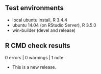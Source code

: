 ## Test environments
* local ubuntu install, R 3.4.4
* ubuntu 14.04 (on RStudio Server), R 3.5.0
* win-builder (devel and release)

## R CMD check results

0 errors | 0 warnings | 1 note

* This is a new release.
